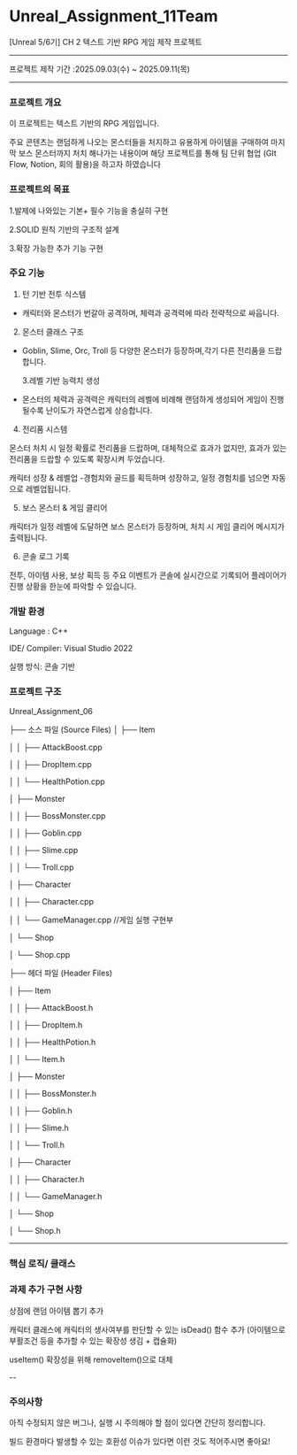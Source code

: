 # Unreal_Assignment_11Team


[Unreal 5/6기] CH 2 텍스트 기반 RPG 게임 제작 프로젝트


---


프로젝트 제작 기간 :2025.09.03(수) ~ 2025.09.11(목)


---


### 프로젝트 개요 


이 프로젝트는 텍스트 기반의 RPG 게임입니다. 


주요 콘텐츠는 랜덤하게 나오는 몬스터들을 처지하고 유용하게 아이템을 구매하여 마지막 보스 몬스터까지 처치 해나가는 내용이며 해당 프로젝트를 통해 팀 단위 협업 (GIt Flow, Notion, 회의 활용)을 하고자 하였습니다



### 프로젝트의 목표 


1.발제에 나와있는 기본+ 필수 기능을 충실히 구현 


2.SOLID 원칙 기반의 구조적 설계 


3.확장 가능한 추가 기능 구현


### 주요 기능


1. 턴 기반 전투 식스템 


- 캐릭터와 몬스터가 번갈아 공격하며, 체력과 공격력에 따라 전략적으로 싸웁니다.


2. 몬스터 클래스 구조


- Goblin, Slime, Orc, Troll 등 다양한 몬스터가 등장하며,각기 다른 전리품을 드랍합니다.


  3.레벨 기반 능력치 생성

  
- 몬스터의 체력과 공격력은 캐릭터의 레벨에 비례해 랜덤하게 생성되어 게임이 진행될수록 난이도가 자연스럽게 상승합니다.


4. 전리품 시스템


몬스터 처치 시 일정 확률로 전리품을 드랍하며, 대체적으로 효과가 없지만, 효과가 있는 전리품을 드랍할 수 있도록 확장시켜 두었습니다.


캐릭터 성장 & 레벨업 -경험치와 골드를 획득하며 성장하고, 일정 경험치를 넘으면 자동으로 레벨업됩니다.


5. 보스 몬스터 & 게임 클리어


캐릭터가 일정 레벨에 도달하면 보스 몬스터가 등장하며, 처치 시 게임 클리어 메시지가 출력됩니다.


6. 콘솔 로그 기록


전투, 아이템 사용, 보상 획득 등 주요 이벤트가 콘솔에 실시간으로 기록되어 플레이어가 진행 상황을 한눈에 파악할 수 있습니다.


### 개발 환경


Language : C++


IDE/ Compiler: Visual Studio 2022 


실행 방식: 콘솔 기반


### 프로젝트 구조 


Unreal_Assignment_06


├── 소스 파일 (Source Files)
│   ├── Item

│   │   ├── AttackBoost.cpp

│   │   ├── DropItem.cpp

│   │   └── HealthPotion.cpp


│   ├── Monster


│   │   ├── BossMonster.cpp


│   │   ├── Goblin.cpp


│   │   ├── Slime.cpp


│   │   └── Troll.cpp


│   ├── Character


│   │   ├── Character.cpp


│   │   └── GameManager.cpp      //게임 실행 구현부


│   └── Shop


│       └── Shop.cpp


├── 헤더 파일 (Header Files)


│   ├── Item


│   │   ├── AttackBoost.h


│   │   ├── DropItem.h


│   │   ├── HealthPotion.h


│   │   └── Item.h


│   ├── Monster


│   │   ├── BossMonster.h


│   │   ├── Goblin.h


│   │   ├── Slime.h


│   │   └── Troll.h


│   ├── Character


│   │   ├── Character.h


│   │   └── GameManager.h


│   └── Shop


│       └── Shop.h


---


### 핵심 로직/ 클래스


### 과제 추가 구현 사항


상점에 랜덤 아이템 뽑기 추가


캐릭터 클래스에 캐릭터의 생사여부를 판단할 수 있는 isDead() 함수 추가 (아이템으로 부활조건 등을 추가할 수 있는 확장성 생김 + 캡슐화)


useItem() 확장성을 위해 removeItem()으로 대체


--


### 주의사항


아직 수정되지 않은 버그나, 실행 시 주의해야 할 점이 있다면 간단히 정리합니다.


빌드 환경마다 발생할 수 있는 호환성 이슈가 있다면 이런 것도 적어주시면 좋아요!
